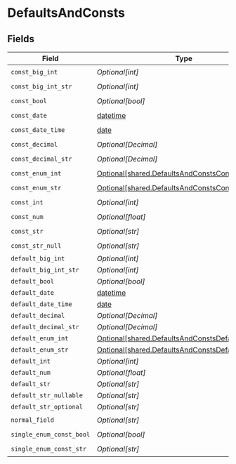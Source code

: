 # DefaultsAndConsts


## Fields

| Field                                                                                                          | Type                                                                                                           | Required                                                                                                       | Description                                                                                                    |
| -------------------------------------------------------------------------------------------------------------- | -------------------------------------------------------------------------------------------------------------- | -------------------------------------------------------------------------------------------------------------- | -------------------------------------------------------------------------------------------------------------- |
| `const_big_int`                                                                                                | *Optional[int]*                                                                                                | :heavy_check_mark:                                                                                             | N/A                                                                                                            |
| `const_big_int_str`                                                                                            | *Optional[int]*                                                                                                | :heavy_check_mark:                                                                                             | N/A                                                                                                            |
| `const_bool`                                                                                                   | *Optional[bool]*                                                                                               | :heavy_check_mark:                                                                                             | N/A                                                                                                            |
| `const_date`                                                                                                   | [datetime](https://docs.python.org/3/library/datetime.html#datetime-objects)                                   | :heavy_check_mark:                                                                                             | N/A                                                                                                            |
| `const_date_time`                                                                                              | [date](https://docs.python.org/3/library/datetime.html#date-objects)                                           | :heavy_check_mark:                                                                                             | N/A                                                                                                            |
| `const_decimal`                                                                                                | *Optional[Decimal]*                                                                                            | :heavy_check_mark:                                                                                             | N/A                                                                                                            |
| `const_decimal_str`                                                                                            | *Optional[Decimal]*                                                                                            | :heavy_check_mark:                                                                                             | N/A                                                                                                            |
| `const_enum_int`                                                                                               | [Optional[shared.DefaultsAndConstsConstEnumInt]](undefined/models/shared/defaultsandconstsconstenumint.md)     | :heavy_check_mark:                                                                                             | N/A                                                                                                            |
| `const_enum_str`                                                                                               | [Optional[shared.DefaultsAndConstsConstEnumStr]](undefined/models/shared/defaultsandconstsconstenumstr.md)     | :heavy_check_mark:                                                                                             | N/A                                                                                                            |
| `const_int`                                                                                                    | *Optional[int]*                                                                                                | :heavy_check_mark:                                                                                             | N/A                                                                                                            |
| `const_num`                                                                                                    | *Optional[float]*                                                                                              | :heavy_check_mark:                                                                                             | N/A                                                                                                            |
| `const_str`                                                                                                    | *Optional[str]*                                                                                                | :heavy_check_mark:                                                                                             | N/A                                                                                                            |
| `const_str_null`                                                                                               | *Optional[str]*                                                                                                | :heavy_check_mark:                                                                                             | N/A                                                                                                            |
| `default_big_int`                                                                                              | *Optional[int]*                                                                                                | :heavy_minus_sign:                                                                                             | N/A                                                                                                            |
| `default_big_int_str`                                                                                          | *Optional[int]*                                                                                                | :heavy_minus_sign:                                                                                             | N/A                                                                                                            |
| `default_bool`                                                                                                 | *Optional[bool]*                                                                                               | :heavy_minus_sign:                                                                                             | N/A                                                                                                            |
| `default_date`                                                                                                 | [datetime](https://docs.python.org/3/library/datetime.html#datetime-objects)                                   | :heavy_minus_sign:                                                                                             | N/A                                                                                                            |
| `default_date_time`                                                                                            | [date](https://docs.python.org/3/library/datetime.html#date-objects)                                           | :heavy_minus_sign:                                                                                             | N/A                                                                                                            |
| `default_decimal`                                                                                              | *Optional[Decimal]*                                                                                            | :heavy_minus_sign:                                                                                             | N/A                                                                                                            |
| `default_decimal_str`                                                                                          | *Optional[Decimal]*                                                                                            | :heavy_minus_sign:                                                                                             | N/A                                                                                                            |
| `default_enum_int`                                                                                             | [Optional[shared.DefaultsAndConstsDefaultEnumInt]](undefined/models/shared/defaultsandconstsdefaultenumint.md) | :heavy_minus_sign:                                                                                             | N/A                                                                                                            |
| `default_enum_str`                                                                                             | [Optional[shared.DefaultsAndConstsDefaultEnumStr]](undefined/models/shared/defaultsandconstsdefaultenumstr.md) | :heavy_minus_sign:                                                                                             | N/A                                                                                                            |
| `default_int`                                                                                                  | *Optional[int]*                                                                                                | :heavy_minus_sign:                                                                                             | N/A                                                                                                            |
| `default_num`                                                                                                  | *Optional[float]*                                                                                              | :heavy_minus_sign:                                                                                             | N/A                                                                                                            |
| `default_str`                                                                                                  | *Optional[str]*                                                                                                | :heavy_minus_sign:                                                                                             | N/A                                                                                                            |
| `default_str_nullable`                                                                                         | *Optional[str]*                                                                                                | :heavy_minus_sign:                                                                                             | N/A                                                                                                            |
| `default_str_optional`                                                                                         | *Optional[str]*                                                                                                | :heavy_minus_sign:                                                                                             | N/A                                                                                                            |
| `normal_field`                                                                                                 | *Optional[str]*                                                                                                | :heavy_check_mark:                                                                                             | N/A                                                                                                            |
| `single_enum_const_bool`                                                                                       | *Optional[bool]*                                                                                               | :heavy_check_mark:                                                                                             | N/A                                                                                                            |
| `single_enum_const_str`                                                                                        | *Optional[str]*                                                                                                | :heavy_check_mark:                                                                                             | N/A                                                                                                            |